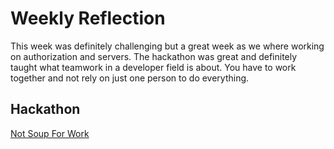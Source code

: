 # Weekly Reflection

This week was definitely challenging but a great week as we where working on authorization and servers. The hackathon was great and definitely taught what teamwork in a developer field is about. You have to work together and not rely on just one person to do everything.

## Hackathon

[Not Soup For Work](https://derekshain.github.io/Hackathon/)
